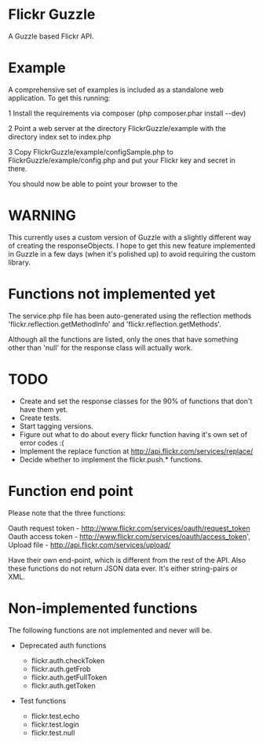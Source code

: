 

Flickr Guzzle
=============

A Guzzle based Flickr API. 

Example
=======

A comprehensive set of examples is included as a standalone web application. To get this running:

1 Install the requirements via composer (php composer.phar install --dev)

2 Point a web server at the directory FlickrGuzzle/example with the directory index set to index.php

3 Copy FlickrGuzzle/example/configSample.php to FlickrGuzzle/example/config.php and put your Flickr key and secret in there.

You should now be able to point your browser to the


WARNING
=======

This currently uses a custom version of Guzzle with a slightly different way of creating the responseObjects. I hope to get this new feature implemented in Guzzle in a few days (when it's polished up) to avoid requiring the custom library.


Functions not implemented yet
=============================

The service.php file has been auto-generated using the reflection methods 'flickr.reflection.getMethodInfo' and 'flickr.reflection.getMethods'.

Although all the functions are listed, only the ones that have something other than 'null' for the response class will actually work.


TODO
====

* Create and set the response classes for the 90% of functions that don't have them yet.
* Create tests.
* Start tagging versions.
* Figure out what to do about every flickr function having it's own set of error codes :(
* Implement the replace function at http://api.flickr.com/services/replace/
* Decide whether to implement the flickr.push.* functions.


Function end point
==================

Please note that the three functions:

Oauth request token - http://www.flickr.com/services/oauth/request_token
Oauth access token - http://www.flickr.com/services/oauth/access_token',
Upload file - http://api.flickr.com/services/upload/

Have their own end-point, which is different from the rest of the API. Also these functions do not return JSON data ever. It's either string-pairs or XML.


Non-implemented functions
=========================

The following functions are not implemented and never will be.

* Deprecated auth functions
	* flickr.auth.checkToken
	* flickr.auth.getFrob
	* flickr.auth.getFullToken
	* flickr.auth.getToken

* Test functions
	* flickr.test.echo
	* flickr.test.login
	* flickr.test.null






